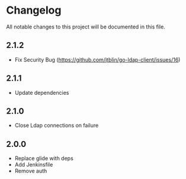# Changelog

All notable changes to this project will be documented in this file.

## 2.1.2

- Fix Security Bug (https://github.com/jtblin/go-ldap-client/issues/16)

## 2.1.1

- Update dependencies

## 2.1.0

- Close Ldap connections on failure 

## 2.0.0

- Replace glide with deps
- Add Jenkinsfile
- Remove auth
